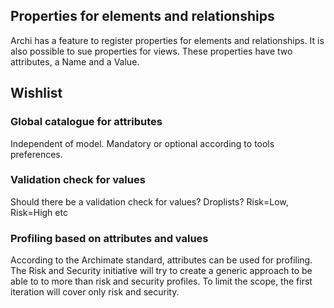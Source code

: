 ## Properties for elements and relationships
Archi has a feature to register properties for elements and relationships. It is also possible to sue properties for views.
These properties have two attributes, a Name and a Value.

## Wishlist
### Global catalogue for attributes
Independent of model. Mandatory or optional according to tools preferences.

### Validation check for values
Should there be a validation check for values? Droplists? Risk=Low, Risk=High etc

### Profiling based on attributes and values
According to the Archimate standard, attributes can be used for profiling. The Risk and Security initiative will try to create a generic approach to be able to to more than risk and security profiles. To limit the scope, the first iteration will cover only risk and security.

